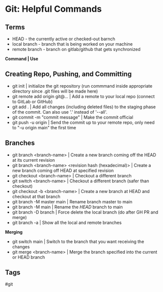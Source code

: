 # Git: Helpful Commands

## Terms
* HEAD - the currently active or checked-out barnch  
* local branch - branch that is being worked on your machine  
* remote branch - branch on gitlab/github that gets synchronized 


**Command | Use**

## Creating Repo, Pushing, and Committing
* git init | initialize the git repository (run commmand inside appropriate directory since .git files will be made here)  
* git remote add origin git@... |  Add a remote to your local repo (connect to GitLab or GitHub)  
* git add . | Add all changes (including deleted files) to the staging phase of the commit. Can also use '.' instead of '--all'.  
* git commit -m "commit message" |  Make the commit official  
* git push -u origin | Send the commit up to your remote repo, only need to "-u origin main" the first time  

## Branches
* git branch \<branch-name\>  | Create a new branch coming off the HEAD at its current revision  
* git branch \<branch-name\> \<revision hash (hexadecimal)\> | Create a new branch coming off HEAD at specified revision  
* git checkout \<branch-name\> | Checkout a different branch  
* git switch \<branch-name\> | Checkout a different branch (safer than checkout)  
* git checkout -b \<branch-name\> | Create a new branch at HEAD and checkout at that branch  
* git branch -M master main | Rename branch master to main  
* git branch -M main | Rename the *HEAD* branch to main  
* git branch -D branch | Force delete the local branch (do after GH PR and merge) 
* git branch -a | Show all the local and remote branches

**Merging**  
* git switch main | Switch to the branch that you want receiving the changes  
* git merge \<branch-name\> | Merge the branch specified into the current or HEAD branch  


## Tags
#git
